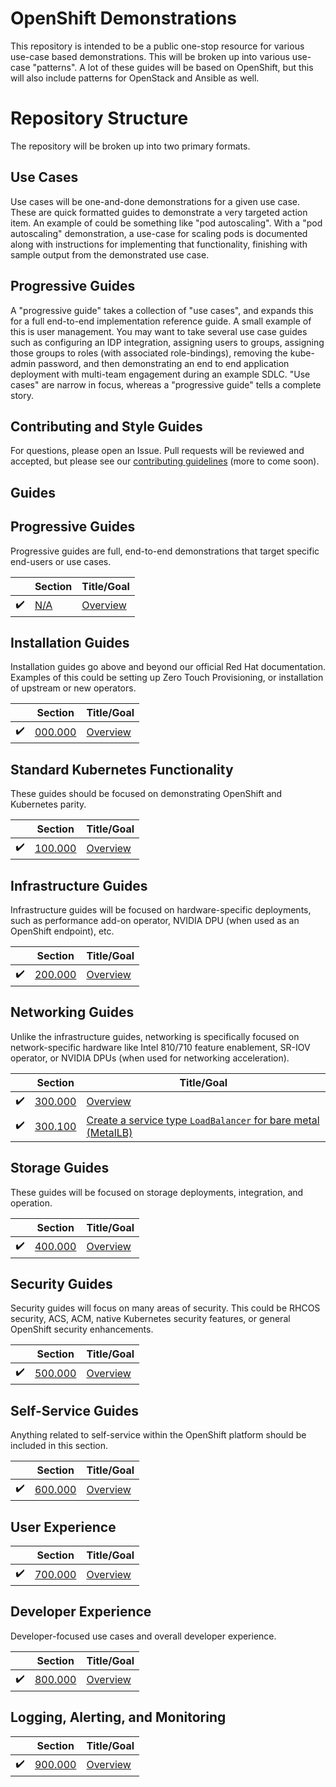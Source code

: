 # OpenShift Demonstrations
This repository is intended to be a public one-stop resource for various use-case based demonstrations. This will be broken up into various use-case "patterns". A lot of these guides will be based on OpenShift, but this will also include patterns for OpenStack and Ansible as well.

# Repository Structure
The repository will be broken up into two primary formats.

## Use Cases
Use cases will be one-and-done demonstrations for a given use case. These are quick formatted guides to demonstrate a very targeted action item. An example of could be something like "pod autoscaling". With a "pod autoscaling" demonstration, a use-case for scaling pods is documented along with instructions for implementing that functionality, finishing with sample output from the demonstrated use case.

## Progressive Guides
A "progressive guide" takes a collection of "use cases", and expands this for a full end-to-end implementation reference guide. A small example of this is user management. You may want to take several use case guides such as configuring an IDP integration, assigning users to groups, assigning those groups to roles (with associated role-bindings), removing the kube-admin password, and then demonstrating an end to end application deployment with multi-team engagement during an example SDLC. "Use cases" are narrow in focus, whereas a "progressive guide" tells a complete story.

## Contributing and Style Guides
For questions, please open an Issue. Pull requests will be reviewed and accepted, but please see our [contributing guidelines](./docs/CONTRIBUTING.md) (more to come soon).

## Guides

## Progressive Guides

Progressive guides are full, end-to-end demonstrations that target specific end-users or use cases.

|             |  Section    | Title/Goal  |
| ----------- | ----------- | ----------- |
| :heavy_check_mark: | [N/A](guides/README.md)             | [Overview](guides/README.md)            |

## Installation Guides

Installation guides go above and beyond our official Red Hat documentation. Examples of this could be setting up Zero Touch Provisioning, or installation of upstream or new operators.

|             |  Section    | Title/Goal  |
| ----------- | ----------- | ----------- |
| :heavy_check_mark: | [000.000](./000-installation/README.md)       | [Overview](./000-installation/README.md)       |

## Standard Kubernetes Functionality

These guides should be focused on demonstrating OpenShift and Kubernetes parity.

|             |  Section    | Title/Goal  |
| ----------- | ----------- | ----------- |
| :heavy_check_mark: | [100.000](./100-platform/README.md)   | [Overview](./100-platform/README.md)         |

## Infrastructure Guides

Infrastructure guides will be focused on hardware-specific deployments, such as performance add-on operator, NVIDIA DPU (when used as an OpenShift endpoint), etc.

|             |  Section    | Title/Goal  |
| ----------- | ----------- | ----------- |
| :heavy_check_mark: | [200.000](./200-infrastructure/README.md)          | [Overview](./200-infrastructure/README.md)        |

## Networking Guides

Unlike the infrastructure guides, networking is specifically focused on network-specific hardware like Intel 810/710 feature enablement, SR-IOV operator, or NVIDIA DPUs (when used for networking acceleration).

|             |  Section    | Title/Goal  |
| ----------- | ----------- | ----------- |
| :heavy_check_mark: | [300.000](./300-network/README.md)        | [Overview](./300-network/README.md)      |
| :heavy_check_mark: | [300.100](./300-network/README.md#300100 )        | [Create a service type `LoadBalancer` for bare metal  (MetalLB)](./300-network/README.md#300100 )      |

## Storage Guides

These guides will be focused on storage deployments, integration, and operation.

|             |  Section    | Title/Goal  |
| ----------- | ----------- | ----------- |
| :heavy_check_mark: | [400.000](./400-storage/README.md)        | [Overview](./400-storage/README.md)      |

## Security Guides

Security guides will focus on many areas of security. This could be RHCOS security, ACS, ACM, native Kubernetes security features, or general OpenShift security enhancements.

|             |  Section    | Title/Goal  |
| ----------- | ----------- | ----------- |
| :heavy_check_mark: | [500.000](./500-security/README.md)       | [Overview](./500-security/README.md)     |

## Self-Service Guides

Anything related to self-service within the OpenShift platform should be included in this section.

|             |  Section    | Title/Goal  |
| ----------- | ----------- | ----------- |
| :heavy_check_mark: | [600.000](./600-self-service/README.md)   | [Overview](./600-self-service/README.md) |

## User Experience

|             |  Section    | Title/Goal  |
| ----------- | ----------- | ----------- |
| :heavy_check_mark: | [700.000](./700-user/README.md)          | [Overview](./700-user/README.md)        |

## Developer Experience

Developer-focused use cases and overall developer experience.

|             |  Section    | Title/Goal  |
| ----------- | ----------- | ----------- |
| :heavy_check_mark: | [800.000](./800-developer/README.md)    | [Overview](./800-developer/README.md)    |

## Logging, Alerting, and Monitoring

|             |  Section    | Title/Goal  |
| ----------- | ----------- | ----------- |
| :heavy_check_mark: | [900.000](./900-lma/README.md)           | [Overview](./900-lma/README.md)           |